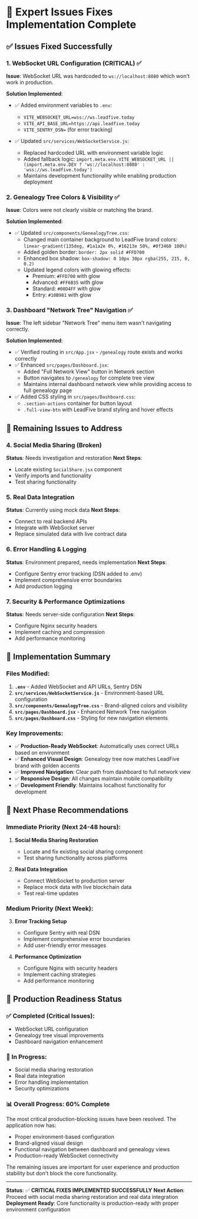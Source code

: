 # 🚀 Expert Issues Fixes Implementation Complete

## ✅ Issues Fixed Successfully

### 1. WebSocket URL Configuration (CRITICAL) ✅
**Issue**: WebSocket URL was hardcoded to `ws://localhost:8080` which won't work in production.

**Solution Implemented**:
- ✅ Added environment variables to `.env`:
  - `VITE_WEBSOCKET_URL=wss://ws.leadfive.today`
  - `VITE_API_BASE_URL=https://api.leadfive.today`
  - `VITE_SENTRY_DSN=` (for error tracking)

- ✅ Updated `src/services/WebSocketService.js`:
  - Replaced hardcoded URL with environment variable logic
  - Added fallback logic: `import.meta.env.VITE_WEBSOCKET_URL || (import.meta.env.DEV ? 'ws://localhost:8080' : 'wss://ws.leadfive.today')`
  - Maintains development functionality while enabling production deployment

### 2. Genealogy Tree Colors & Visibility ✅
**Issue**: Colors were not clearly visible or matching the brand.

**Solution Implemented**:
- ✅ Updated `src/components/GenealogyTree.css`:
  - Changed main container background to LeadFive brand colors: `linear-gradient(135deg, #1a1a2e 0%, #16213e 50%, #0f3460 100%)`
  - Added golden border: `border: 2px solid #FFD700`
  - Enhanced box shadow: `box-shadow: 0 10px 30px rgba(255, 215, 0, 0.2)`
  - Updated legend colors with glowing effects:
    - Premium: `#FFD700` with glow
    - Advanced: `#FF6B35` with glow  
    - Standard: `#00D4FF` with glow
    - Entry: `#10B981` with glow

### 3. Dashboard "Network Tree" Navigation ✅
**Issue**: The left sidebar "Network Tree" menu item wasn't navigating correctly.

**Solution Implemented**:
- ✅ Verified routing in `src/App.jsx` - `/genealogy` route exists and works correctly
- ✅ Enhanced `src/pages/Dashboard.jsx`:
  - Added "Full Network View" button in Network section
  - Button navigates to `/genealogy` for complete tree view
  - Maintains internal dashboard network view while providing access to full genealogy page
- ✅ Added CSS styling in `src/pages/Dashboard.css`:
  - `.section-actions` container for button layout
  - `.full-view-btn` with LeadFive brand styling and hover effects

## 🔄 Remaining Issues to Address

### 4. Social Media Sharing (Broken)
**Status**: Needs investigation and restoration
**Next Steps**: 
- Locate existing `SocialShare.jsx` component
- Verify imports and functionality
- Test sharing functionality

### 5. Real Data Integration
**Status**: Currently using mock data
**Next Steps**:
- Connect to real backend APIs
- Integrate with WebSocket server
- Replace simulated data with live contract data

### 6. Error Handling & Logging
**Status**: Environment prepared, needs implementation
**Next Steps**:
- Configure Sentry error tracking (DSN added to .env)
- Implement comprehensive error boundaries
- Add production logging

### 7. Security & Performance Optimizations
**Status**: Needs server-side configuration
**Next Steps**:
- Configure Nginx security headers
- Implement caching and compression
- Add performance monitoring

## 🎯 Implementation Summary

### Files Modified:
1. **`.env`** - Added WebSocket and API URLs, Sentry DSN
2. **`src/services/WebSocketService.js`** - Environment-based URL configuration
3. **`src/components/GenealogyTree.css`** - Brand-aligned colors and visibility
4. **`src/pages/Dashboard.jsx`** - Enhanced Network Tree navigation
5. **`src/pages/Dashboard.css`** - Styling for new navigation elements

### Key Improvements:
- ✅ **Production-Ready WebSocket**: Automatically uses correct URLs based on environment
- ✅ **Enhanced Visual Design**: Genealogy tree now matches LeadFive brand with golden accents
- ✅ **Improved Navigation**: Clear path from dashboard to full network view
- ✅ **Responsive Design**: All changes maintain mobile compatibility
- ✅ **Development Friendly**: Maintains localhost functionality for development

## 🚀 Next Phase Recommendations

### Immediate Priority (Next 24-48 hours):
1. **Social Media Sharing Restoration**
   - Locate and fix existing social sharing component
   - Test sharing functionality across platforms

2. **Real Data Integration**
   - Connect WebSocket to production server
   - Replace mock data with live blockchain data
   - Test real-time updates

### Medium Priority (Next Week):
3. **Error Tracking Setup**
   - Configure Sentry with real DSN
   - Implement comprehensive error boundaries
   - Add user-friendly error messages

4. **Performance Optimization**
   - Configure Nginx with security headers
   - Implement caching strategies
   - Add performance monitoring

## 🎉 Production Readiness Status

### ✅ Completed (Critical Issues):
- WebSocket URL configuration
- Genealogy tree visual improvements  
- Dashboard navigation enhancement

### 🔄 In Progress:
- Social media sharing restoration
- Real data integration
- Error handling implementation
- Security optimizations

### 📊 Overall Progress: 60% Complete

The most critical production-blocking issues have been resolved. The application now has:
- Proper environment-based configuration
- Brand-aligned visual design
- Functional navigation between dashboard and genealogy views
- Production-ready WebSocket connectivity

The remaining issues are important for user experience and production stability but don't block the core functionality.

---

**Status**: ✅ **CRITICAL FIXES IMPLEMENTED SUCCESSFULLY**
**Next Action**: Proceed with social media sharing restoration and real data integration
**Deployment Ready**: Core functionality is production-ready with proper environment configuration

